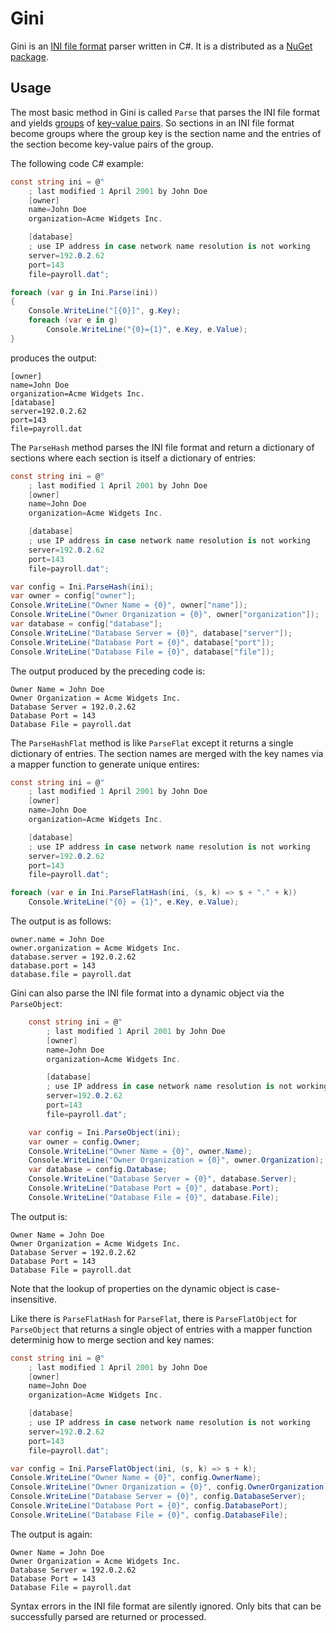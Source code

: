 # Gini

Gini is an [INI file format][1] parser written in C#. It is a distributed as a
[NuGet package][2].

## Usage

The most basic method in Gini is called `Parse` that parses the INI file
format and yields [groups][3] of [key-value pairs][4]. So sections in an INI
file format become groups where the group key is the section name and the
entries of the section become key-value pairs of the group.

The following code C# example:

```c#
const string ini = @"
    ; last modified 1 April 2001 by John Doe
    [owner]
    name=John Doe
    organization=Acme Widgets Inc.

    [database]
    ; use IP address in case network name resolution is not working
    server=192.0.2.62
    port=143
    file=payroll.dat";

foreach (var g in Ini.Parse(ini))
{
    Console.WriteLine("[{0}]", g.Key);
    foreach (var e in g)
        Console.WriteLine("{0}={1}", e.Key, e.Value);
}
```

produces the output:

    [owner]
    name=John Doe
    organization=Acme Widgets Inc.
    [database]
    server=192.0.2.62
    port=143
    file=payroll.dat

The `ParseHash` method parses the INI file format and return a dictionary of
sections where each section is itself a dictionary of entries:

```c#
const string ini = @"
    ; last modified 1 April 2001 by John Doe
    [owner]
    name=John Doe
    organization=Acme Widgets Inc.

    [database]
    ; use IP address in case network name resolution is not working
    server=192.0.2.62
    port=143
    file=payroll.dat";

var config = Ini.ParseHash(ini);
var owner = config["owner"];
Console.WriteLine("Owner Name = {0}", owner["name"]);
Console.WriteLine("Owner Organization = {0}", owner["organization"]);
var database = config["database"];
Console.WriteLine("Database Server = {0}", database["server"]);
Console.WriteLine("Database Port = {0}", database["port"]);
Console.WriteLine("Database File = {0}", database["file"]);
```

The output produced by the preceding code is:

    Owner Name = John Doe
    Owner Organization = Acme Widgets Inc.
    Database Server = 192.0.2.62
    Database Port = 143
    Database File = payroll.dat

The `ParseHashFlat` method is like `ParseFlat` except it returns a single
dictionary of entries. The section names are merged with the key names via a
mapper function to generate unique entires:

```c#
const string ini = @"
    ; last modified 1 April 2001 by John Doe
    [owner]
    name=John Doe
    organization=Acme Widgets Inc.

    [database]
    ; use IP address in case network name resolution is not working
    server=192.0.2.62
    port=143
    file=payroll.dat";

foreach (var e in Ini.ParseFlatHash(ini, (s, k) => s + "." + k))
    Console.WriteLine("{0} = {1}", e.Key, e.Value);
```

The output is as follows:

    owner.name = John Doe
    owner.organization = Acme Widgets Inc.
    database.server = 192.0.2.62
    database.port = 143
    database.file = payroll.dat

Gini can also parse the INI file format into a dynamic object via the
`ParseObject`:

```c#
    const string ini = @"
        ; last modified 1 April 2001 by John Doe
        [owner]
        name=John Doe
        organization=Acme Widgets Inc.

        [database]
        ; use IP address in case network name resolution is not working
        server=192.0.2.62
        port=143
        file=payroll.dat";

    var config = Ini.ParseObject(ini);
    var owner = config.Owner;
    Console.WriteLine("Owner Name = {0}", owner.Name);
    Console.WriteLine("Owner Organization = {0}", owner.Organization);
    var database = config.Database;
    Console.WriteLine("Database Server = {0}", database.Server);
    Console.WriteLine("Database Port = {0}", database.Port);
    Console.WriteLine("Database File = {0}", database.File);
```

The output is:

    Owner Name = John Doe
    Owner Organization = Acme Widgets Inc.
    Database Server = 192.0.2.62
    Database Port = 143
    Database File = payroll.dat

Note that the lookup of properties on the dynamic object is case-insensitive.

Like there is `ParseFlatHash` for `ParseFlat`, there is `ParseFlatObject` for `ParseObject` that returns a single object of entries with a mapper function determinig how to merge section and key names:

```c#
const string ini = @"
    ; last modified 1 April 2001 by John Doe
    [owner]
    name=John Doe
    organization=Acme Widgets Inc.

    [database]
    ; use IP address in case network name resolution is not working
    server=192.0.2.62
    port=143
    file=payroll.dat";

var config = Ini.ParseFlatObject(ini, (s, k) => s + k);
Console.WriteLine("Owner Name = {0}", config.OwnerName);
Console.WriteLine("Owner Organization = {0}", config.OwnerOrganization);
Console.WriteLine("Database Server = {0}", config.DatabaseServer);
Console.WriteLine("Database Port = {0}", config.DatabasePort);
Console.WriteLine("Database File = {0}", config.DatabaseFile);
```

The output is again:

    Owner Name = John Doe
    Owner Organization = Acme Widgets Inc.
    Database Server = 192.0.2.62
    Database Port = 143
    Database File = payroll.dat

Syntax errors in the INI file format are silently ignored. Only bits that can
be successfully parsed are returned or processed.

  [1]: http://en.wikipedia.org/wiki/INI_file
  [2]: http://www.nuget.org/packages/Gini/
  [3]: http://msdn.microsoft.com/en-us/library/vstudio/bb344977.aspx
  [4]: http://msdn.microsoft.com/en-us/library/5tbh8a42.aspx
